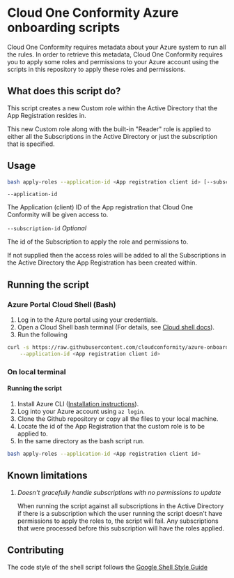 # Cloud One Conformity Azure onboarding scripts

Cloud One Conformity requires metadata about your Azure system to run all the rules.
In order to retrieve this metadata, Cloud One Conformity requires you to apply some roles and permissions
to your Azure account using the scripts in this repository to apply these roles and permissions.

## What does this script do?

This script creates a new Custom role within the Active Directory that the App Registration resides in.

This new Custom role along with the built-in "Reader" role is applied to either all the Subscriptions in the
Active Directory or just the subscription that is specified.

## Usage

```bash
bash apply-roles --application-id <App registration client id> [--subscription-id <subscription id>]
```

`--application-id`

The Application (client) ID of the App registration that Cloud One Conformity will be given access to.

`--subscription-id` _Optional_

The id of the Subscription to apply the role and permissions to.

If not supplied then the access roles will be added to all the Subscriptions in the Active Directory the App
Registration has been created within.

## Running the script
### Azure Portal Cloud Shell (Bash)

1. Log in to the Azure portal using your credentials.
2. Open a Cloud Shell bash terminal (For details, see [Cloud shell docs](https://docs.microsoft.com/azure/cloud-shell/overview)).
3. Run the following
```bash
curl -s https://raw.githubusercontent.com/cloudconformity/azure-onboarding-scripts/master/apply-roles | bash /dev/stdin \
    --application-id <App registration client id>
```

### On local terminal

#### Running the script
1. Install Azure CLI ([Installation instructions](https://docs.microsoft.com/cli/azure/install-azure-cli?view=azure-cli-latest)).
2. Log into your Azure account using `az login`.
3. Clone the Github repository or copy all the files to your local machine.
5. Locate the id of the App Registration that the custom role is to be applied to.
6. In the same directory as the bash script run.
```bash
bash apply-roles --application-id <App registration client id>
```

## Known limitations

1. _Doesn't gracefully handle subscriptions with no permissions to update_

   When running the script against all subscriptions in the Active Directory if there is a subscription which the user running
the script doesn't have permissions to apply the roles to, the script will fail. Any subscriptions that were processed before
this subscription will have the roles applied.

## Contributing

The code style of the shell script follows the [Google Shell Style Guide](https://google.github.io/styleguide/shellguide.html)
